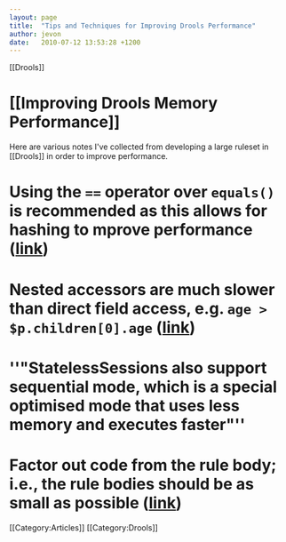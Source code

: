 ```yaml
---
layout: page
title:  "Tips and Techniques for Improving Drools Performance"
author: jevon
date:   2010-07-12 13:53:28 +1200
---
```


[[Drools]]

# [[Improving Drools Memory Performance]]

Here are various notes I've collected from developing a large ruleset in [[Drools]] in order to improve performance.

# Using the `==` operator over `equals()` is recommended as this allows for hashing to mprove performance (<a href="http://downloads.jboss.com/drools/docs/4.0.4.17825.GA/html_single/index.html#d0e3504">link</a>)
# Nested accessors are much slower than direct field access, e.g. `age > $p.children[0].age` (<a href="http://downloads.jboss.com/drools/docs/4.0.4.17825.GA/html_single/index.html#d0e3630">link</a>)
# ''"StatelessSessions also support sequential mode, which is a special optimised mode that uses less memory and executes faster"''
# Factor out code from the rule body; i.e., the rule bodies should be as small as possible (<a href="http://www.mail-archive.com/rules-users@lists.jboss.org/msg12693.html">link</a>)

[[Category:Articles]]
[[Category:Drools]]